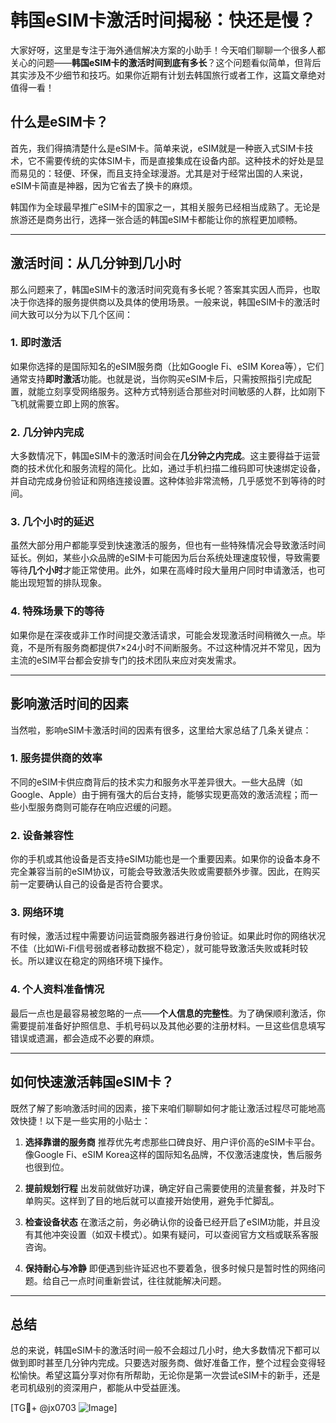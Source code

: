 # 韩国eSIM卡激活时间揭秘：快还是慢？

大家好呀，这里是专注于海外通信解决方案的小助手！今天咱们聊聊一个很多人都关心的问题——**韩国eSIM卡的激活时间到底有多长**？这个问题看似简单，但背后其实涉及不少细节和技巧。如果你近期有计划去韩国旅行或者工作，这篇文章绝对值得一看！

## 什么是eSIM卡？

首先，我们得搞清楚什么是eSIM卡。简单来说，eSIM就是一种嵌入式SIM卡技术，它不需要传统的实体SIM卡，而是直接集成在设备内部。这种技术的好处是显而易见的：轻便、环保，而且支持全球漫游。尤其是对于经常出国的人来说，eSIM卡简直是神器，因为它省去了换卡的麻烦。

韩国作为全球最早推广eSIM卡的国家之一，其相关服务已经相当成熟了。无论是旅游还是商务出行，选择一张合适的韩国eSIM卡都能让你的旅程更加顺畅。

---

## 激活时间：从几分钟到几小时

那么问题来了，韩国eSIM卡的激活时间究竟有多长呢？答案其实因人而异，也取决于你选择的服务提供商以及具体的使用场景。一般来说，韩国eSIM卡的激活时间大致可以分为以下几个区间：

### 1. **即时激活**
如果你选择的是国际知名的eSIM服务商（比如Google Fi、eSIM Korea等），它们通常支持**即时激活**功能。也就是说，当你购买eSIM卡后，只需按照指引完成配置，就能立刻享受网络服务。这种方式特别适合那些对时间敏感的人群，比如刚下飞机就需要立即上网的旅客。

### 2. **几分钟内完成**
大多数情况下，韩国eSIM卡的激活时间会在**几分钟之内完成**。这主要得益于运营商的技术优化和服务流程的简化。比如，通过手机扫描二维码即可快速绑定设备，并自动完成身份验证和网络连接设置。这种体验非常流畅，几乎感觉不到等待的时间。

### 3. **几个小时的延迟**
虽然大部分用户都能享受到快速激活的服务，但也有一些特殊情况会导致激活时间延长。例如，某些小众品牌的eSIM卡可能因为后台系统处理速度较慢，导致需要等待**几个小时**才能正常使用。此外，如果在高峰时段大量用户同时申请激活，也可能出现短暂的排队现象。

### 4. **特殊场景下的等待**
如果你是在深夜或非工作时间提交激活请求，可能会发现激活时间稍微久一点。毕竟，不是所有服务商都提供7×24小时不间断服务。不过这种情况并不常见，因为主流的eSIM平台都会安排专门的技术团队来应对突发需求。

---

## 影响激活时间的因素

当然啦，影响eSIM卡激活时间的因素有很多，这里给大家总结了几条关键点：

### 1. **服务提供商的效率**
不同的eSIM卡供应商背后的技术实力和服务水平差异很大。一些大品牌（如Google、Apple）由于拥有强大的后台支持，能够实现更高效的激活流程；而一些小型服务商则可能存在响应迟缓的问题。

### 2. **设备兼容性**
你的手机或其他设备是否支持eSIM功能也是一个重要因素。如果你的设备本身不完全兼容当前的eSIM协议，可能会导致激活失败或需要额外步骤。因此，在购买前一定要确认自己的设备是否符合要求。

### 3. **网络环境**
有时候，激活过程中需要访问运营商服务器进行身份验证。如果此时你的网络状况不佳（比如Wi-Fi信号弱或者移动数据不稳定），就可能导致激活失败或耗时较长。所以建议在稳定的网络环境下操作。

### 4. **个人资料准备情况**
最后一点也是最容易被忽略的一点——**个人信息的完整性**。为了确保顺利激活，你需要提前准备好护照信息、手机号码以及其他必要的注册材料。一旦这些信息填写错误或遗漏，都会造成不必要的麻烦。

---

## 如何快速激活韩国eSIM卡？

既然了解了影响激活时间的因素，接下来咱们聊聊如何才能让激活过程尽可能地高效快捷！以下是一些实用的小贴士：

1. **选择靠谱的服务商**
   推荐优先考虑那些口碑良好、用户评价高的eSIM卡平台。像Google Fi、eSIM Korea这样的国际知名品牌，不仅激活速度快，售后服务也很到位。

2. **提前规划行程**
   出发前就做好功课，确定好自己需要使用的流量套餐，并及时下单购买。这样到了目的地后就可以直接开始使用，避免手忙脚乱。

3. **检查设备状态**
   在激活之前，务必确认你的设备已经开启了eSIM功能，并且没有其他冲突设置（如双卡模式）。如果有疑问，可以查阅官方文档或联系客服咨询。

4. **保持耐心与冷静**
   即便遇到些许延迟也不要着急，很多时候只是暂时性的网络问题。给自己一点时间重新尝试，往往就能解决问题。

---

## 总结

总的来说，韩国eSIM卡的激活时间一般不会超过几小时，绝大多数情况下都可以做到即时甚至几分钟内完成。只要选对服务商、做好准备工作，整个过程会变得轻松愉快。希望这篇分享对你有所帮助，无论你是第一次尝试eSIM卡的新手，还是老司机级别的资深用户，都能从中受益匪浅。

[TG💪+ @jx0703 ![Image](https://github.com/user-attachments/assets/dbca1d08-cadb-493c-b0ec-ad6f7a83f270)]